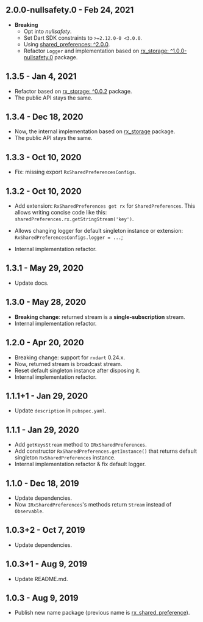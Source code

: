 ## 2.0.0-nullsafety.0 - Feb 24, 2021

*   **Breaking**
    -   Opt into _nullsafety_.
    -   Set Dart SDK constraints to `>=2.12.0-0 <3.0.0`.
    -   Using [shared_preferences: ^2.0.0](https://pub.dev/packages/shared_preferences/versions/2.0.0).
    -   Refactor `Logger` and implementation based on [rx_storage: ^1.0.0-nullsafety.0](https://pub.dev/packages/rx_storage/versions/1.0.0-nullsafety.0) package.

## 1.3.5 - Jan 4, 2021

*   Refactor based on [rx_storage: ^0.0.2](https://pub.dev/packages/rx_storage/versions/0.0.2) package.
*   The public API stays the same.

## 1.3.4 - Dec 18, 2020

*   Now, the internal implementation based on [rx_storage](https://pub.dev/packages/rx_storage/versions/0.0.1) package.
*   The public API stays the same.

## 1.3.3 - Oct 10, 2020

*   Fix: missing export `RxSharedPreferencesConfigs`.

## 1.3.2 - Oct 10, 2020

*   Add extension: `RxSharedPreferences get rx` for `SharedPreferences`.
    This allows writing concise code like this: `sharedPreferences.rx.getStringStream('key')`.

*   Allows changing logger for default singleton instance or extension: `RxSharedPreferencesConfigs.logger = ...`;

*   Internal implementation refactor.

## 1.3.1 - May 29, 2020

*   Update docs.

## 1.3.0 - May 28, 2020

*   **Breaking change**: returned stream is a **single-subscription** stream.
*   Internal implementation refactor.

## 1.2.0 - Apr 20, 2020

*   Breaking change: support for `rxdart` 0.24.x.
*   Now, returned stream is broadcast stream.
*   Reset default singleton instance after disposing it.
*   Internal implementation refactor.

## 1.1.1+1 - Jan 29, 2020

*   Update `description` in `pubspec.yaml`.

## 1.1.1 - Jan 29, 2020

*   Add `getKeysStream` method to `IRxSharedPreferences`.
*   Add constructor `RxSharedPreferences.getInstance()` that returns default singleton `RxSharedPreferences` instance.
*   Internal implementation refactor & fix default logger.

## 1.1.0 - Dec 18, 2019

*   Update dependencies.
*   Now `IRxSharedPreferences`'s methods return `Stream` instead of `Observable`.

## 1.0.3+2 - Oct 7, 2019

*   Update dependencies.

## 1.0.3+1 - Aug 9, 2019

*   Update README.md.

## 1.0.3 - Aug 9, 2019

*   Publish new name package (previous name is [rx_shared_preference](https://pub.dev/packages/rx_shared_preference)).
